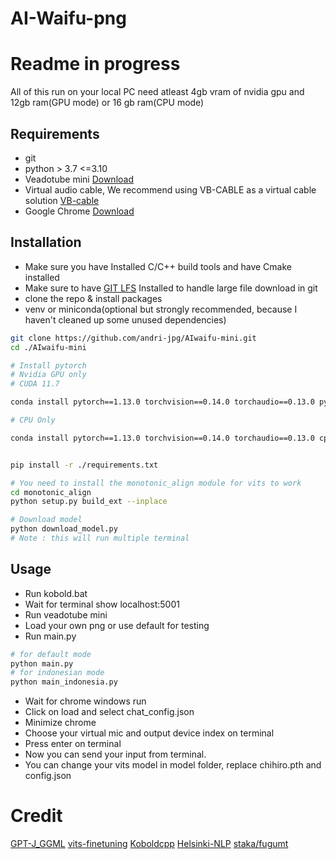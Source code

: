 # AI-Waifu-png

# Readme in progress
All of this run on your local PC
need atleast 4gb vram of nvidia gpu and 12gb ram(GPU mode)
or 16 gb ram(CPU mode)
## Requirements
- git
- python > 3.7 <=3.10
- Veadotube mini [Download](https://olmewe.itch.io/veadotube-mini?download)
- Virtual audio cable, We recommend using VB-CABLE as a virtual cable solution [VB-cable](https://vb-audio.com/Cable/index.htm)
- Google Chrome [Download](https://www.google.com/chrome/)

## Installation
- Make sure you have Installed C/C++ build tools and have Cmake installed 
- Make sure to have [GIT LFS](https://git-lfs.com/) Installed to handle large file download in git
- clone the repo & install packages
- venv or miniconda(optional but strongly recommended, because I haven't cleaned up some unused dependencies)
```bash
git clone https://github.com/andri-jpg/AIwaifu-mini.git
cd ./AIwaifu-mini
```

```bash
# Install pytorch 
# Nvidia GPU only
# CUDA 11.7

conda install pytorch==1.13.0 torchvision==0.14.0 torchaudio==0.13.0 pytorch-cuda=11.7 -c pytorch -c nvidia

# CPU Only

conda install pytorch==1.13.0 torchvision==0.14.0 torchaudio==0.13.0 cpuonly -c pytorch


pip install -r ./requirements.txt

# You need to install the monotonic_align module for vits to work
cd monotonic_align
python setup.py build_ext --inplace
```

```bash
# Download model
python download_model.py
# Note : this will run multiple terminal
```
## Usage
- Run kobold.bat
- Wait for terminal show localhost:5001
- Run veadotube mini
- Load your own png or use default for testing
- Run main.py
```bash
# for default mode
python main.py
# for indonesian mode
python main_indonesia.py
```
- Wait for chrome windows run
- Click on load and select chat_config.json
- Minimize chrome
- Choose your virtual mic and output device index on terminal
- Press enter on terminal
- Now you can send your input from terminal.
- You can change your vits model in model folder, replace chihiro.pth and config.json
# Credit
[GPT-J_GGML](https://huggingface.co/Kastor/GPT-J-6B-Pygway-ggml-q4_1)
[vits-finetuning](https://github.com/SayaSS/vits-finetuning)
[Koboldcpp](https://github.com/LostRuins/koboldcpp)
[Helsinki-NLP](https://huggingface.co/Helsinki-NLP)
[staka/fugumt](https://huggingface.co/staka/fugumt-ja-en)
